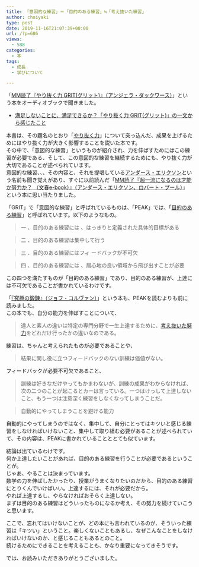 ```yaml
---
title: 「意図的な練習」＝「目的のある練習」≒「考え抜いた練習」
author: choiyaki
type: post
date: 2019-11-16T21:07:39+00:00
url: /?p=686
views:
  - 588
categories:
  - 本
tags:
  - 成長
  - 学びについて

---
```

「[MM読了『やり抜く力 GRIT(グリット)』（アンジェラ・ダックワース）][1]」という本をオーディオブックで聞きました。

  * <a href="https://scrapbox.io/choiyaki-hondana/%E6%BA%80%E8%B6%B3%E3%81%97%E3%81%AA%E3%81%84%E3%81%93%E3%81%A8%E3%81%AB%E3%80%81%E6%BA%80%E8%B6%B3%E3%81%A7%E3%81%8D%E3%82%8B%E3%81%8B%EF%BC%9F%E3%80%8C%E3%82%84%E3%82%8A%E6%8A%9C%E3%81%8F%E5%8A%9B_GRIT(%E3%82%B0%E3%83%AA%E3%83%83%E3%83%88)%E3%80%8D%E3%81%AE%E4%B8%80%E6%96%87%E3%81%8B%E3%82%89%E6%84%9F%E3%81%98%E3%81%9F%E3%81%93%E3%81%A8" draggable="false">満足しないことに、満足できるか？「やり抜く力 GRIT(グリット)」の一文から感じたこと</a>

本書は、その題名のとおり「<a href="https://scrapbox.io/choiyaki-hondana/%E3%82%84%E3%82%8A%E6%8A%9C%E3%81%8F%E5%8A%9B" draggable="false">やり抜く力</a>」について突っ込んだ、成果を上げるためにはやり抜く力が大きく影響することを説いた本です。  
その中で、「意図的な練習」というものが紹介され、力を伸ばすためにはこの練習が必要である、そして、この意図的な練習を継続するためにも、やり抜く力が大切であることが述べられています。  
意図的な練習、、、その内容と、それを提唱している<a href="https://scrapbox.io/choiyaki-hondana/%E3%82%A2%E3%83%B3%E3%83%80%E3%83%BC%E3%82%B9%E3%83%BB%E3%82%A8%E3%83%AA%E3%82%AF%E3%82%BD%E3%83%B3" draggable="false">アンダース・エリクソン</a>という名前も聞き覚えがあり、すぐに以前読んだ「<a href="https://scrapbox.io/choiyaki-hondana/MM%E8%AA%AD%E4%BA%86%E3%80%8E%E8%B6%85%E4%B8%80%E6%B5%81%E3%81%AB%E3%81%AA%E3%82%8B%E3%81%AE%E3%81%AF%E6%89%8D%E8%83%BD%E3%81%8B%E5%8A%AA%E5%8A%9B%E3%81%8B%EF%BC%9F_%EF%BC%88%E6%96%87%E6%98%A5e-book%EF%BC%89%E3%80%8F%EF%BC%88%E3%82%A2%E3%83%B3%E3%83%80%E3%83%BC%E3%82%B9%E3%83%BB%E3%82%A8%E3%83%AA%E3%82%AF%E3%82%BD%E3%83%B3%E3%80%81%E3%83%AD%E3%83%90%E3%83%BC%E3%83%88%E3%83%BB%E3%83%97%E3%83%BC%E3%83%AB%EF%BC%89" draggable="false">MM読了『超一流になるのは才能か努力か？ （文春e-book）』（アンダース・エリクソン、ロバート・プール）</a>」という本に思い当たりました。

「GRIT」で「意図的な練習」と呼ばれているものは、「PEAK」では、「[目的のある練習][2]」と呼ばれています。以下のようなもの。

> 一 、目的のある練習には 、はっきりと定義された具体的目標がある

> 二 、目的のある練習は集中して行う

> 三 、目的のある練習にはフィ ードバックが不可欠

> 四 、目的のある練習には 、居心地の良い領域から飛び出すことが必要

この四つを満たすものが「目的のある練習」であり、目的のある練習が、上達には不可欠であることが書かれているわけです。

「[『究極の鍛錬』（ジョフ・コルヴァン）][3]」という本も、PEAKを読むよりも前に読みました。  
この本でも、自分の能力を伸ばすことについて、

> 達人と素人の違いは特定の専門分野で一生上達するために、[考え抜いた努力][4]をどれだけ行ったかの違いなのである。

練習は、ちゃんと考えられたものが必要であることや、

> 結果に関し役に立つフィードバックのない訓練は価値がない。

フィードバックが必要不可欠であること、

> 訓練は好きなだけやってもかまわないが、訓練の成果がわからなければ、次の二つのことが起こるとカーは言っている。一つはけっして上達しないこと、もう一つは注意深く練習をしなくなってしまうことだ。

> 自動的にやってしまうことを避ける能力

自動的にやってしまうのではなく、集中して、自分にとってはキツいと感じる練習をしなければいけないこと、集中して取り組む必要があることが述べられていて、その内容は、PEAKに書かれていることととても似ています。

結論は出ているわけです。  
何か上達したいことがあれば、目的のある練習を行うことが必要であるということが。  
じゃあ、やることは決まっています。  
数学の力を伸ばしたかったり、授業がうまくなりたいのだから、目的のある練習にとりくんでいけばいい。上達するには、それが必要だから。  
やれば上達するし、やらなければおそらく上達しない。  
まずは目的のある練習はどういったものになるか考え、その努力を続けていこうと思います。

ここで、忘れてはいけないことが、どの本にも言われているのが、そういった練習は「キツい」ということ。楽しくないこともあるし、なぜこんなことをしなければいけないのか、と感じることもあるとのこと。  
続けるためにできることを考えることも、かなり重要になってきそうです。

では、お読みいただきありがとうございました。

 [1]: https://scrapbox.io/choiyaki-hondana/MM%E8%AA%AD%E4%BA%86%E3%80%8E%E3%82%84%E3%82%8A%E6%8A%9C%E3%81%8F%E5%8A%9B_GRIT(%E3%82%B0%E3%83%AA%E3%83%83%E3%83%88)%E3%80%8F%EF%BC%88%E3%82%A2%E3%83%B3%E3%82%B8%E3%82%A7%E3%83%A9%E3%83%BB%E3%83%80%E3%83%83%E3%82%AF%E3%83%AF%E3%83%BC%E3%82%B9%EF%BC%89
 [2]: https://scrapbox.io/choiyaki-hondana/%E7%9B%AE%E7%9A%84%E3%81%AE%E3%81%82%E3%82%8B%E7%B7%B4%E7%BF%92
 [3]: https://scrapbox.io/choiyaki-hondana/%E3%80%8E%E7%A9%B6%E6%A5%B5%E3%81%AE%E9%8D%9B%E9%8C%AC%E3%80%8F%EF%BC%88%E3%82%B8%E3%83%A7%E3%83%95%E3%83%BB%E3%82%B3%E3%83%AB%E3%83%B4%E3%82%A1%E3%83%B3%EF%BC%89
 [4]: https://scrapbox.io/choiyaki-hondana/%E8%80%83%E3%81%88%E6%8A%9C%E3%81%84%E3%81%9F%E5%8A%AA%E5%8A%9B